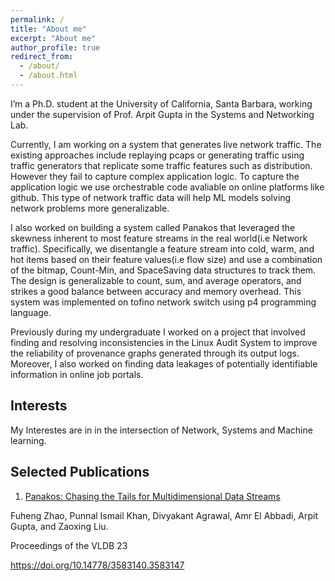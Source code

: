 ```yaml
---
permalink: /
title: "About me"
excerpt: "About me"
author_profile: true
redirect_from: 
  - /about/
  - /about.html
---
```


I’m a Ph.D. student at the University of California, Santa Barbara, working under the supervision of Prof. Arpit Gupta in the Systems and Networking Lab.

Currently, I am working on a system that generates live network traffic. The existing approaches include replaying pcaps or generating traffic using traffic generators that replicate some traffic features such as distribution. However they fail to capture complex application logic. To capture the application logic we use orchestrable code avaliable on online platforms like github. This type of network traffic data will help ML models solving network problems more generalizable.

I also worked on building a system called Panakos that leveraged the skewness inherent to most feature streams in the real world(i.e Network traffic). Specifically, we disentangle a feature stream into cold, warm, and hot items based on their feature values(i.e flow size) and use a combination of the bitmap, Count-Min, and SpaceSaving data structures to track them. The design is generalizable to count, sum, and average operators, and strikes a good balance between accuracy and memory overhead. This system was implemented on tofino network switch using p4 programming language. 

Previously during my undergraduate I worked on a project that involved finding and resolving inconsistencies in the Linux Audit System to improve the reliability of provenance graphs generated through its output logs. Moreover, I also worked on finding data leakages of potentially identifiable information in online job portals.

Interests
------
My Interestes are in in the intersection of Network, Systems and Machine learning.

Selected Publications
------
1. [Panakos: Chasing the Tails for Multidimensional Data Streams]()

Fuheng Zhao, Punnal Ismail Khan, Divyakant Agrawal, Amr El Abbadi, Arpit Gupta, and Zaoxing Liu.

Proceedings of the VLDB 23

https://doi.org/10.14778/3583140.3583147

